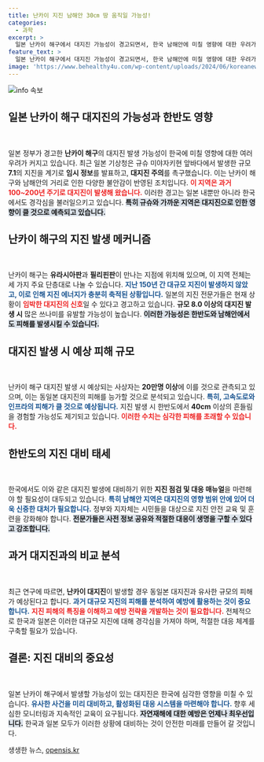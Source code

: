 ```yaml
---
title: 난카이 지진 남해안 30㎝ 땅 움직일 가능성!
categories:
  - 과학
excerpt: >
  일본 난카이 해구에서 대지진 가능성이 경고되면서, 한국 남해안에 미칠 영향에 대한 우려가 커지고 있다. 전문가들은 강력한 지진이 발생할 경우, 한반도와 주변 지역의 안전에 심각한 위협이 될 수 있다고 경고한다.
feature_text: >
  일본 난카이 해구에서 대지진 가능성이 경고되면서, 한국 남해안에 미칠 영향에 대한 우려가 커지고 있다. 전문가들은 강력한 지진이 발생할 경우, 한반도와 주변 지역의 안전에 심각한 위협이 될 수 있다고 경고한다.
image: 'https://www.behealthy4u.com/wp-content/uploads/2024/06/koreanews.jpg'
---
```


<p><img src="https://www.behealthy4u.com/wp-content/uploads/2024/06/koreanews.jpg" alt="info 속보" /></p>

<h2 data-ke-size="size26">일본 난카이 해구 대지진의 가능성과 한반도 영향</h2>

<p data-ke-size="size16">&nbsp;</p>

<p>일본 정부가 경고한 <b>난카이 해구</b>의 대지진 발생 가능성이 한국에 미칠 영향에 대한 여러 우려가 커지고 있습니다. 최근 일본 기상청은 규슈 미야자키현 앞바다에서 발생한 규모 <b>7.1</b>의 지진을 계기로 <b>임시 정보</b>를 발표하고, <b>대지진 주의</b>를 촉구했습니다. 이는 난카이 해구와 남해안의 거리로 인한 다양한 불안감이 반영된 조치입니다. <b><span style="color: #ee2323;">이 지역은 과거 100~200년 주기로 대지진이 발생해 왔습니다.</span></b> 이러한 경고는 일본 내뿐만 아니라 한국에서도 경각심을 불러일으키고 있습니다. <b><span style="background-color: #21538527;">특히 규슈와 가까운 지역은 대지진으로 인한 영향이 클 것으로 예측되고 있습니다.</span></b></p>

<h2 data-ke-size="size26">난카이 해구의 지진 발생 메커니즘</h2>

<p data-ke-size="size16">&nbsp;</p>

<p>난카이 해구는 <b>유라시아판</b>과 <b>필리핀판</b>이 만나는 지점에 위치해 있으며, 이 지역 전체는 세 가지 주요 단층대로 나눌 수 있습니다. <b><span style="color: #1a5490;">지난 150년 간 대규모 지진이 발생하지 않았고, 이로 인해 지진 에너지가 충분히 축적된 상황입니다.</span></b> 일본의 지진 전문가들은 현재 상황이 <b><span style="color: #ee2323;">임박한 대지진의 신호</span></b>일 수 있다고 경고하고 있습니다. <b>규모 8.0 이상의 대지진 발생 시</b> 많은 쓰나미를 유발할 가능성이 높습니다. <b><span style="background-color: #21538527;">이러한 가능성은 한반도와 남해안에서도 피해를 발생시킬 수 있습니다.</span></b></p>

<h2 data-ke-size="size26">대지진 발생 시 예상 피해 규모</h2>

<p data-ke-size="size16">&nbsp;</p>

<p>난카이 해구 대지진 발생 시 예상되는 사상자는 <b>20만명 이상</b>에 이를 것으로 관측되고 있으며, 이는 동일본 대지진의 피해를 능가할 것으로 분석되고 있습니다. <b><span style="color: #1a5490;">특히, 고속도로와 인프라의 피해가 클 것으로 예상됩니다.</span></b> 지진 발생 시 한반도에서 <b>40cm</b> 이상의 흔들림을 경험할 가능성도 제기되고 있습니다. <b><span style="color: #ee2323;">이러한 수치는 심각한 피해를 초래할 수 있습니다.</span></b></p>

<h2 data-ke-size="size26">한반도의 지진 대비 태세</h2>

<p data-ke-size="size16">&nbsp;</p>

<p>한국에서도 이와 같은 대지진 발생에 대비하기 위한 <b>지진 점검 및 대응 매뉴얼</b>을 마련해야 할 필요성이 대두되고 있습니다. <b><span style="color: #1a5490;">특히 남해안 지역은 대지진의 영향 범위 안에 있어 더욱 신중한 대처가 필요합니다.</span></b> 정부와 지자체는 시민들을 대상으로 지진 안전 교육 및 훈련을 강화해야 합니다. <b><span style="background-color: #21538527;">전문가들은 사전 정보 공유와 적절한 대응이 생명을 구할 수 있다고 강조합니다.</span></b></p>

<h2 data-ke-size="size26">과거 대지진과의 비교 분석</h2>

<p data-ke-size="size16">&nbsp;</p>

<p>최근 연구에 따르면, <b>난카이 대지진</b>이 발생할 경우 동일본 대지진과 유사한 규모의 피해가 예상된다고 합니다. <b><span style="color: #1a5490;">과거 대규모 지진의 피해를 분석하여 예방에 활용하는 것이 중요합니다.</span></b> <b><span style="color: #ee2323;">지진 피해의 특징을 이해하고 예방 전략을 개발하는 것이 필요합니다.</span></b> 전체적으로 한국과 일본은 이러한 대규모 지진에 대해 경각심을 가져야 하며, 적절한 대응 체계를 구축할 필요가 있습니다.</p>

<h2 data-ke-size="size26">결론: 지진 대비의 중요성</h2>

<p data-ke-size="size16">&nbsp;</p>

<p>일본 난카이 해구에서 발생할 가능성이 있는 대지진은 한국에 심각한 영향을 미칠 수 있습니다. <b><span style="color: #1a5490;">유사한 사건을 미리 대비하고, 활성화된 대응 시스템을 마련해야 합니다.</span></b> 향후 세심한 모니터링과 지속적인 교육이 요구됩니다. <b><span style="background-color: #21538527;">자연재해에 대한 예방은 언제나 최우선입니다.</span></b> 한국과 일본 모두가 이러한 상황에 대비하는 것이 안전한 미래를 만들어 갈 것입니다.</p>
생생한 뉴스, <a href="https://opensis.kr" rel="dofollow">opensis.kr</a>


